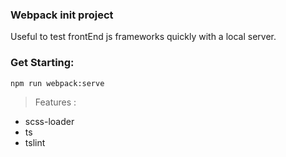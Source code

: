 ### Webpack init project
Useful to test frontEnd js frameworks quickly with a local server.

### Get Starting:   
```
npm run webpack:serve
````
> Features : 
* scss-loader
* ts
* tslint 

